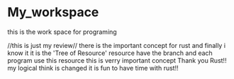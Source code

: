 # My_workspace
this is the work space for programing

//this is just my review//
there is the important concept for rust
and finally i know it
it is the 'Tree of Resource'
resource have the branch and each program use this resource
this is verry important concept 
Thank you Rust!! my logical think is changed
it is fun to have time with rust!!  
